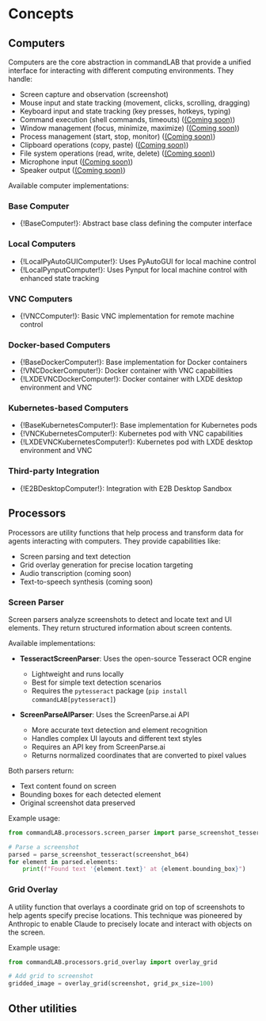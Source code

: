 # Concepts

## Computers

Computers are the core abstraction in commandLAB that provide a unified interface for interacting with different computing environments. They handle:

- Screen capture and observation (screenshot)
- Mouse input and state tracking (movement, clicks, scrolling, dragging)
- Keyboard input and state tracking (key presses, hotkeys, typing)
- Command execution (shell commands, timeouts) ([(Coming soon)](https://github.com/commandAGI/commandLAB/issues/5))
- Window management (focus, minimize, maximize) ([(Coming soon)](https://github.com/commandAGI/commandLAB/issues/5))
- Process management (start, stop, monitor) ([(Coming soon)](https://github.com/commandAGI/commandLAB/issues/5))
- Clipboard operations (copy, paste) ([(Coming soon)](https://github.com/commandAGI/commandLAB/issues/5))
- File system operations (read, write, delete) ([(Coming soon)](https://github.com/commandAGI/commandLAB/issues/5))
- Microphone input ([(Coming soon)](https://github.com/commandAGI/commandLAB/issues/5))
- Speaker output ([(Coming soon)](https://github.com/commandAGI/commandLAB/issues/5))

Available computer implementations:

### Base Computer

- {!BaseComputer!}: Abstract base class defining the computer interface

### Local Computers

- {!LocalPyAutoGUIComputer!}: Uses PyAutoGUI for local machine control
- {!LocalPynputComputer!}: Uses Pynput for local machine control with enhanced state tracking

### VNC Computers

- {!VNCComputer!}: Basic VNC implementation for remote machine control

### Docker-based Computers

- {!BaseDockerComputer!}: Base implementation for Docker containers
- {!VNCDockerComputer!}: Docker container with VNC capabilities
- {!LXDEVNCDockerComputer!}: Docker container with LXDE desktop environment and VNC

### Kubernetes-based Computers

- {!BaseKubernetesComputer!}: Base implementation for Kubernetes pods
- {!VNCKubernetesComputer!}: Kubernetes pod with VNC capabilities
- {!LXDEVNCKubernetesComputer!}: Kubernetes pod with LXDE desktop environment and VNC

### Third-party Integration

- {!E2BDesktopComputer!}: Integration with E2B Desktop Sandbox

## Processors

Processors are utility functions that help process and transform data for agents interacting with computers. They provide capabilities like:

- Screen parsing and text detection
- Grid overlay generation for precise location targeting 
- Audio transcription (coming soon)
- Text-to-speech synthesis (coming soon)

### Screen Parser

Screen parsers analyze screenshots to detect and locate text and UI elements. They return structured information about screen contents.

Available implementations:

- **TesseractScreenParser**: Uses the open-source Tesseract OCR engine
  - Lightweight and runs locally
  - Best for simple text detection scenarios
  - Requires the `pytesseract` package (`pip install commandLAB[pytesseract]`)

- **ScreenParseAIParser**: Uses the ScreenParse.ai API
  - More accurate text detection and element recognition
  - Handles complex UI layouts and different text styles
  - Requires an API key from ScreenParse.ai
  - Returns normalized coordinates that are converted to pixel values

Both parsers return:

- Text content found on screen
- Bounding boxes for each detected element
- Original screenshot data preserved

Example usage:

```python
from commandLAB.processors.screen_parser import parse_screenshot_tesseract

# Parse a screenshot
parsed = parse_screenshot_tesseract(screenshot_b64)
for element in parsed.elements:
    print(f"Found text '{element.text}' at {element.bounding_box}")
```

### Grid Overlay

A utility function that overlays a coordinate grid on top of screenshots to help agents specify precise locations. This technique was pioneered by Anthropic to enable Claude to precisely locate and interact with objects on the screen.

Example usage:

```python
from commandLAB.processors.grid_overlay import overlay_grid

# Add grid to screenshot
gridded_image = overlay_grid(screenshot, grid_px_size=100)
```

## Other utilities
